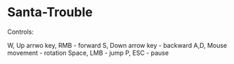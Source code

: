 # Santa-Trouble
 
Controls:

W, Up arrwo key, RMB	- forward
S, Down arrow key	- backward
A,D, Mouse movement	- rotation
Space, LMB		- jump
P, ESC			- pause